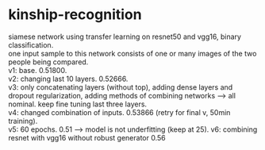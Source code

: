# kinship-recognition
siamese network using transfer learning on resnet50 and vgg16, binary classification.  
one input sample to this network consists of one or many images of the two people being compared.  
v1: base. 0.51800.  
v2: changing last 10 layers.  0.52666.  
v3: only concatenating layers (without top), adding dense layers and dropout regularization, adding methods of combining networks --> all nominal. keep fine tuning last three layers.   
v4: changed combination of inputs. 0.53866 (retry for final v, 50min training).  
v5: 60 epochs. 0.51 --> model is not underfitting (keep at 25). 
v6: combining resnet with vgg16 without robust generator 0.56
